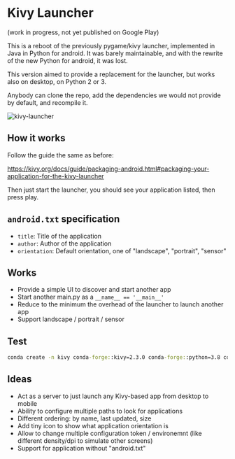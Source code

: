 # Kivy Launcher

(work in progress, not yet published on Google Play)

This is a reboot of the previously pygame/kivy launcher, implemented in Java in Python for android. It was barely maintainable, and with the rewrite of the new Python for android, it was lost.

This version aimed to provide a replacement for the launcher, but works also on desktop, on Python 2 or 3.

Anybody can clone the repo, add the dependencies we would not provide by default, and recompile it.

![kivy-launcher](https://user-images.githubusercontent.com/37904/37256979-0611d5be-2563-11e8-98a6-485e656b0f4b.png)

## How it works

Follow the guide the same as before:

https://kivy.org/docs/guide/packaging-android.html#packaging-your-application-for-the-kivy-launcher

Then just start the launcher, you should see your application listed, then press play.

## `android.txt` specification

- `title`: Title of the application
- `author`: Author of the application
- `orientation`: Default orientation, one of "landscape", "portrait", "sensor"

## Works

- Provide a simple UI to discover and start another app
- Start another main.py as a `__name__ == '__main__'`
- Reduce to the minimum the overhead of the launcher to launch another app
- Support landscape / portrait / sensor

## Test
```cmd
conda create -n kivy conda-forge::kivy=2.3.0 conda-forge::python=3.8 conda-forge::pyjnius=1.6.1
```

## Ideas

- Act as a server to just launch any Kivy-based app from desktop to mobile
- Ability to configure multiple paths to look for applications
- Different ordering: by name, last updated, size
- Add tiny icon to show what application orientation is
- Allow to change multiple configuration token / environemnt (like different density/dpi to simulate other screens)
- Support for application without "android.txt"
